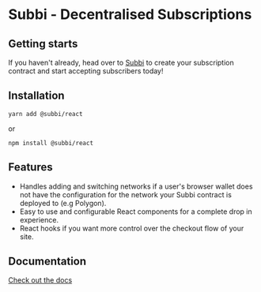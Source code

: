 # Subbi - Decentralised Subscriptions

## Getting starts

If you haven't already, head over to [Subbi](https://subbi.fi) to create your subscription contract and start accepting subscribers today!

## Installation

`yarn add @subbi/react`

or

`npm install @subbi/react`

## Features

- Handles adding and switching networks if a user's browser wallet does not have the configuration for the network your Subbi contract is deployed to (e.g Polygon).
- Easy to use and configurable React components for a complete drop in experience.
- React hooks if you want more control over the checkout flow of your site.

## Documentation

[Check out the docs](https://docs.subbi.fi)
